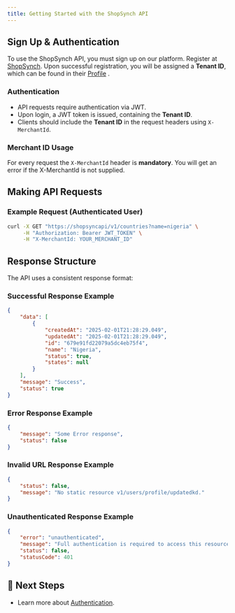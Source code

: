 ```yaml
---
title: Getting Started with the ShopSynch API
---
```



## Sign Up & Authentication
To use the ShopSynch API, you must sign up on our platform. Register at [ShopSynch](https://shopsynch.com/signup). Upon successful registration, you will be assigned a **Tenant ID**, which can be found in their [Profile](https://shopsynch.com/merchant/profile) .

### **Authentication**
- API requests require authentication via JWT.
- Upon login, a JWT token is issued, containing the **Tenant ID**.
- Clients should include the **Tenant ID** in the request headers using `X-MerchantId`.

### **Merchant ID Usage**
For every request the `X-MerchantId` header is **mandatory**. You will get an error if the X-MerchantId is not supplied.

## Making API Requests
### **Example Request (Authenticated User)**
```bash
curl -X GET "https://shopsyncapi/v1/countries?name=nigeria" \
     -H "Authorization: Bearer JWT_TOKEN" \
     -H "X-MerchantId: YOUR_MERCHANT_ID"
```

## Response Structure
The API uses a consistent response format:

### **Successful Response Example**
```json
{
    "data": [
        {
            "createdAt": "2025-02-01T21:28:29.049",
            "updatedAt": "2025-02-01T21:28:29.049",
            "id": "679e91fd22079a5dc4eb75f4",
            "name": "Nigeria",
            "status": true,
            "states": null
        }
    ],
    "message": "Success",
    "status": true
}
```

### **Error Response Example**
```json
{
    "message": "Some Error response",
    "status": false
}
```


### **Invalid URL Response Example**
```json
{
    "status": false,
    "message": "No static resource v1/users/profile/updatedkd."
}
```


### **Unauthenticated Response Example**
```json
{
    "error": "unauthenticated",
    "message": "Full authentication is required to access this resource",
    "status": false,
    "statusCode": 401
}
```

## 🚀 Next Steps
- Learn more about [Authentication](authentication.md).
